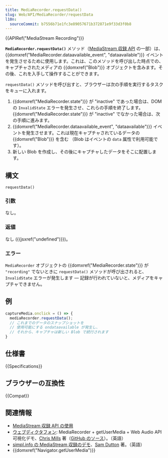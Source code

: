 ```yaml
---
title: MediaRecorder.requestData()
slug: Web/API/MediaRecorder/requestData
l10n:
  sourceCommit: b7556b71e1fc3e89057671b372871e9f33d3f0b8
---
```


{{APIRef("MediaStream Recording")}}

**`MediaRecorder.requestData()`** メソッド（[MediaStream 収録 API](/ja/docs/Web/API/MediaStream_Recording_API) の一部）は、 {{domxref("MediaRecorder.dataavailable_event", "dataavailable")}} イベントを発生させるために使用します。これは、このメソッドを呼び出した時点での、キャプチャされたメディアの {{domxref("Blob")}} オブジェクトを含みます。その後、これを入手して操作することができます。

`requestData()` メソッドを呼び出すと、ブラウザーは次の手順を実行するタスクをキューに入れます。

1. {{domxref("MediaRecorder.state")}} が "inactive" であった場合は、DOM の `InvalidState` エラーを発生させ、これらの手順を終了します。 {{domxref("MediaRecorder.state")}} が "inactive" でなかった場合は、次の手順に進みます。
2. {{domxref("MediaRecorder.dataavailable_event", "dataavailable")}} イベントを発生させます。これは現在キャプチャされているデータの {{domxref("Blob")}} を含む （Blob はイベントの `data` 属性で利用可能です）。
3. 新しい Blob を作成し、その後にキャプチャしたデータをそこに配置します。

## 構文

```js-nolint
requestData()
```

### 引数

なし。

### 返値

なし ({{jsxref("undefined")}})。

### エラー

`MediaRecorder` オブジェクトの {{domxref("MediaRecorder.state")}} が `"recording"` でないときに `requestData()` メソッドが呼び出されると、`InvalidState` エラーが発生します — 記録が行われていないと、メディアをキャプチャできません。

## 例

```js
captureMedia.onclick = () => {
  mediaRecorder.requestData();
  // これまでのデータのスナップショットを
  // 使用可能にする ondataavailable が発生し、
  // それから、キャプチャは新しい Blob で続行されます
}
```

## 仕様書

{{Specifications}}

## ブラウザーの互換性

{{Compat}}

## 関連情報

- [MediaStream 収録 API の使用](/ja/docs/Web/API/MediaStream_Recording_API/Using_the_MediaStream_Recording_API)
- [ウェブディクタフォン](https://mdn.github.io/dom-examples/media/web-dictaphone/): MediaRecorder + getUserMedia + Web Audio API 可視化デモ、[Chris Mills](https://twitter.com/chrisdavidmills) 著（[GitHub のソース](https://github.com/mdn/dom-examples/tree/main/media/web-dictaphone/)）。（英語）
- [simpl.info の MediaStream 収録のデモ](https://simpl.info/mediarecorder/)、[Sam Dutton](https://twitter.com/sw12) 著。（英語）
- {{domxref("Navigator.getUserMedia")}}
